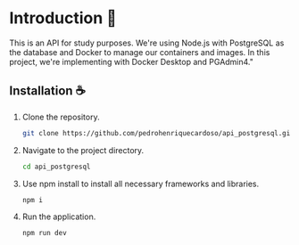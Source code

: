 # Introduction 📜

This is an API for study purposes. We're using Node.js with PostgreSQL as the database and Docker to manage our containers and images. In this project, we're implementing with Docker Desktop and PGAdmin4."

## Installation ☕️

1. Clone the repository.

    ```sh
    git clone https://github.com/pedrohenriquecardoso/api_postgresql.git
    ```
2. Navigate to the project directory.

    ```sh
    cd api_postgresql
    ```
    
3. Use npm install to install all necessary frameworks and libraries.

    ```sh
    npm i
    ```
4. Run the application.

    ```sh
    npm run dev
    ```